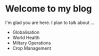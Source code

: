 # Welcome to my blog

I'm glad you are here. I plan to talk about ...
- Globalisation
- World Health
- Miltary Operations
- Crop Management
